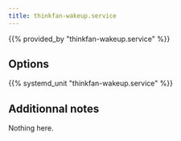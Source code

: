 ```yaml
---
title: thinkfan-wakeup.service
---
```


{{% provided_by "thinkfan-wakeup.service" %}}

## Options

{{% systemd_unit "thinkfan-wakeup.service" %}}

## Additionnal notes

Nothing here.
